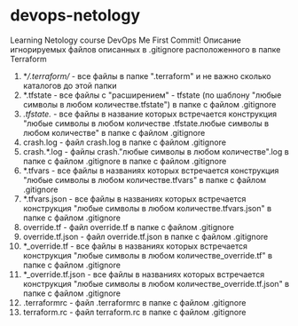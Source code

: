# devops-netology
Learning Netology course DevOps
Me First Commit!
Описание игнорируемых файлов описанных в .gitignore расположенного в папке Terraform
1. **/.terraform/* - все файлы в папке ".terraform" и не важно сколько каталогов до этой папки
2. *.tfstate - все файлы с "расширением" - tfstate (по шаблону "любые символы в любом количестве.tfstate") в папке с файлом .gitignore
3. *.tfstate.* - все файлы в название которых встречается конструкция "любые символы в любом количестве .tfstate.любые символы в любом количестве" в папке с файлом .gitignore
4. crash.log - файл crash.log в папке с файлом .gitignore
5. crash.*.log - файлы crash."любые символы в любом количестве".log в папке с файлом .gitignore в  папке с файлом .gitignore
6. *.tfvars - все файлы в названиях которых встречается конструкция "любые символы в любом количестве.tfvars" в папке с файлом .gitignore
7. *.tfvars.json - все файлы в названиях которых встречается конструкция "любые символы в любом количестве.tfvars.json" в папке с файлом .gitignore
8. override.tf - файл override.tf в папке с файлом .gitignore
9. override.tf.json - файл override.tf.json в папке с файлом .gitignore
10. *_override.tf - все файлы в названиях которых встречается конструкция "любые символы в любом количестве_override.tf" в папке с файлом .gitignore
11. *_override.tf.json - все файлы в названиях которых встречается конструкция "любые символы в любом количестве_override.tf.json" в папке с файлом .gitignore
12. .terraformrc - файл .terraformrc в папке с файлом .gitignore
13. terraform.rc - файл terraform.rc в папке с файлом .gitignore
